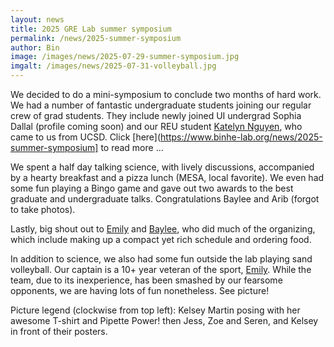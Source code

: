 ```yaml
---
layout: news
title: 2025 GRE Lab summer symposium
permalink: /news/2025-summer-symposium
author: Bin
image: /images/news/2025-07-29-summer-symposium.jpg
imgalt: /images/news/2025-07-31-volleyball.jpg
---
```


We decided to do a mini-symposium to conclude two months of hard work. We had a number of fantastic undergraduate students joining our regular crew of grad students. They include newly joined UI undergrad Sophia Dallal (profile coming soon) and our REU student [Katelyn Nguyen](https://www.binhe-lab.org/members/katelyn-nguyen), who came to us from UCSD. Click [here](https://www.binhe-lab.org/news/2025-summer-symposium] to read more ...

We spent a half day talking science, with lively discussions, accompanied by a hearty breakfast and a pizza lunch (MESA, local favorite). We even had some fun playing a Bingo game and gave out two awards to the best graduate and undergraduate talks. Congratulations Baylee and Arib (forgot to take photos).

Lastly, big shout out to [Emily](https://www.binhe-lab.org/members/emily-m-obrien) and [Baylee](https://www.binhe-lab.org/members/baylee-bruce), who did much of the organizing, which include making up a compact yet rich schedule and ordering food.

In addition to science, we also had some fun outside the lab playing sand volleyball. Our captain is a 10+ year veteran of the sport, [Emily](https://www.binhe-lab.org/members/emily-m-obrien). While the team, due to its inexperience, has been smashed by our fearsome opponents, we are having lots of fun nonetheless. See picture!

Picture legend (clockwise from top left): Kelsey Martin posing with her awesome T-shirt and Pipette Power! then Jess, Zoe and Seren, and Kelsey in front of their posters.
